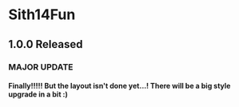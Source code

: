 # Sith14Fun
## 1.0.0 Released
### MAJOR UPDATE
#### Finally!!!!! But the layout isn't done yet...! There will be a big style upgrade in a bit :)
